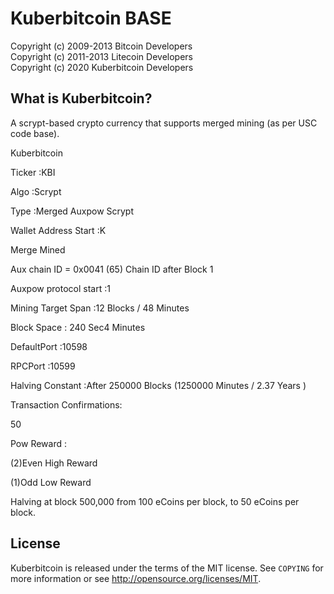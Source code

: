 Kuberbitcoin BASE 
================================

Copyright (c) 2009-2013 Bitcoin Developers  
Copyright (c) 2011-2013 Litecoin Developers  
Copyright (c) 2020 Kuberbitcoin Developers  

What is Kuberbitcoin?
----------------

A scrypt-based crypto currency that supports merged mining (as per USC code base).  

Kuberbitcoin

Ticker :KBI

Algo :Scrypt

Type :Merged Auxpow Scrypt

Wallet Address Start :K

Merge Mined

Aux chain ID = 0x0041 (65) Chain ID after Block 1

Auxpow protocol start :1

Mining Target Span :12 Blocks / 48 Minutes

Block Space : 240 Sec4 Minutes

DefaultPort :10598

RPCPort :10599

Halving Constant :After 250000 Blocks  (1250000 Minutes / 2.37 Years )


Transaction Confirmations:

50

Pow Reward :

(2)Even High Reward

(1)Odd Low Reward

Halving at block 500,000 from 100 eCoins per block, to 50 eCoins per block.  

License
-------

Kuberbitcoin is released under the terms of the MIT license. See `COPYING` for more
information or see http://opensource.org/licenses/MIT.

